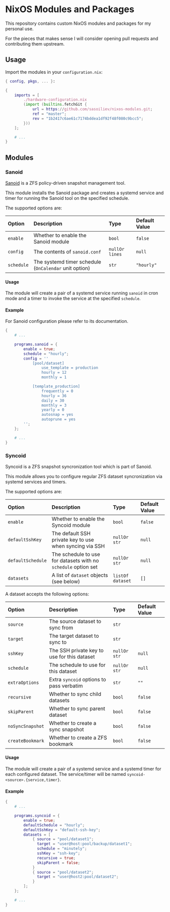 NixOS Modules and Packages
==========================

This repository contains custom NixOS modules and packages
for my personal use.

For the pieces that makes sense I will consider opening
pull requests and contributing them upstream.

Usage
-----

Import the modules in your `configuration.nix`:

```nix
{ config, pkgs, ... }:

{
    imports = [
        ./hardware-configuration.nix
        (import (builtins.fetchGit {
            url = https://github.com/sasoiliev/nixos-modules.git;
            ref = "master";
            rev = "1b2417c6ae61c7174bddea1df92f48f080c9bcc5";
        }))
    ];

    # ...
}
```

Modules
-------

### Sanoid

[Sanoid][1] is a ZFS policy-driven snapshot management tool.

This module installs the Sanoid package and creates a systemd service and
timer for running the Sanoid tool on the specified schedule.

The supported options are:

| Option     | Description                                           | Type           | Default Value |
| :--------- | :---------------------------------------------------- | :------------- | :------------ |
| `enable`   | Whether to enable the Sanoid module                   | `bool`         | `false`       |
| `config`   | The contents of `sanoid.conf`                         | `nullOr lines` | `null`        |
| `schedule` | The systemd timer schedule (`OnCalendar` unit option) | `str`          | `"hourly"`    |

#### Usage

The module will create a pair of a systemd service running `sanoid` in cron mode and 
a timer to invoke the service at the specified `schedule`.

#### Example

For Sanoid configuration please refer to its documentation.

```nix
{
    # ...

    programs.sanoid = {
        enable = true;
        schedule = "hourly";
        config = ''
            [pool/dataset]
                use_template = production
                hourly = 12
                monthly = 1

            [template_production]
                frequently = 0
                hourly = 36
                daily = 30
                monthly = 3
                yearly = 0
                autosnap = yes
                autoprune = yes                
        '';
    };

    # ...
}
```

### Syncoid

Syncoid is a ZFS snapshot syncronization tool which is part of Sanoid.

This module allows you to configure regular ZFS dataset syncronization
via systemd services and timers.

The supported options are:

| Option            | Description                                     | Type             | Default Value |
| :---------------- | :---------------------------------------------- | :--------------- | :------------ |
| `enable`          | Whether to enable the Syncoid module            | `bool`           | `false`       |
| `defaultSshKey`   | The default SSH private key to use when syncing via SSH | `nullOr str` | `null`    |
| `defaultSchedule` | The schedule to use for datasets with no `schedule` option set | `nullOr str` | `null` |
| `datasets`        | A list of `dataset` objects (see below)         | `listOf dataset` | `[]`          |

A dataset accepts the following options:

| Option           | Description                                 | Type         | Default Value |
| :--------------- | :------------------------------------------ | :----------- | :------------ |
| `source`         | The source dataset to sync from             | `str`        |               |
| `target`         | The target dataset to sync to               | `str`        |               |
| `sshKey`         | The SSH private key to use for this dataset | `nullOr str` | `null`        |
| `schedule`       | The schedule to use for this dataset        | `nullOr str` | `null`        |
| `extraOptions`   | Extra `syncoid` options to pass verbatim    | `str`        | `""`          |
| `recursive`      | Whether to sync child datasets              | `bool`       | `false`       |
| `skipParent`     | Whether to sync parent dataset              | `bool`       | `false`       |
| `noSyncSnapshot` | Whether to create a sync snapshot           | `bool`       | `false`       |
| `createBookmark` | Whether to create a ZFS bookmark            | `bool`       | `false`       |

#### Usage

The module will create a pair of a systemd service and a systemd timer for each
configured dataset. The service/timer will be named `syncoid-<source>.{service,timer}`.

#### Example

```nix
{
    # ...

    programs.syncoid = {
        enable = true;
        defaultSchedule = "hourly";
        defaultSshKey = "default-ssh-key";
        datasets = [
            { source = "pool/dataset1";
              target = "user@host:pool/backup/dataset1";
              schedule = "minutely";
              sshKey = "ssh-key";
              recursive = true;
              skipParent = false;
            }
            { source = "pool/dataset2";
              target = "user@host2:pool/dataset2";
            }
        ];
    };

    # ...
}
```

[1]: https://github.com/jimsalterjrs/sanoid/
